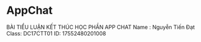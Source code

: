 # AppChat
BÀI TIỂU LUẬN KẾT THÚC HỌC PHẦN APP CHAT
Name : Nguyễn Tiến Đạt
Class: DC17CTT01
ID: 17552480201008
